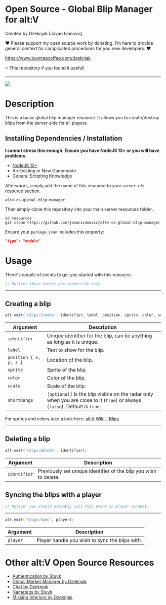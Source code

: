 # Open Source - Global Blip Manager for alt:V

Created by Dzeknjak (Jovan Ivanovic)

❤️ Please support my open source work by donating. I'm here to provide general context for complicated procedures for you new developers. ❤️

https://www.buymeacoffee.com/dzeknjak

⭐ This repository if you found it useful!

---

![](https://i.imgur.com/gFcZ3AC.png)

# Description

This is a basic global blip manager resource. It allows you to create/destroy blips from the server-side for all players.

## Installing Dependencies / Installation

**I cannot stress this enough. Ensure you have NodeJS 13+ or you will have problems.**

-   [NodeJS 13+](https://nodejs.org/en/download/current/)
-   An Existing or New Gamemode
-   General Scripting Knowledge

Afterwards, simply add the name of this resource to your `server.cfg` resource section.

`altv-os-global-blip-manager`

Then simply clone this repository into your main server resources folder.

```
cd resources
git clone https://github.com/jovanivanovic/altv-os-global-blip-manager
```

Ensure your `package.json` includes this property:

```json
"type": "module"
```

# Usage

There's couple of events to get you started with this resource:

```javascript
// Notice: these events are serverside only.
```

---

## Creating a blip

```javascript
alt.emit('blips:Create', identifier, label, position, sprite, color, scale, shortRange);
```

| Argument               | Description                                                                                                                  |
| ---------------------- | ---------------------------------------------------------------------------------------------------------------------------- |
| `identifier`           | Unique identifier for the blip, can be anything as long as it is unique.                                                     |
| `label`                | Text to show for the blip.                                                                                                   |
| `position { x, y, z }` | Location of the blip.                                                                                                        |
| `sprite`               | Sprite of the blip.                                                                                                          |
| `color`                | Color of the blip.                                                                                                           |
| `scale`                | Scale of the blip.                                                                                                           |
| `shortRange`           | `[optional]` Is the blip visible on the radar only when you are close to it (`true`) or always (`false`). Default is `true`. |

For sprites and colors take a look here: [alt:V Wiki - Blips](https://wiki.altv.mp/HUD:Blips)

---

## Deleting a blip

```javascript
alt.emit('blips:Delete', identifier);
```

| Argument     | Description                                                      |
| ------------ | ---------------------------------------------------------------- |
| `identifier` | Previously set unique identifier of the blip you wish to delete. |

## Syncing the blips with a player

```javascript
// Notice: you should probably call this event on player connect.
```

---

```javascript
alt.emit('blips:Sync', player);
```

| Argument | Description                                    |
| -------- | ---------------------------------------------- |
| `player` | Player handle you wish to sync the blips with. |

# Other alt:V Open Source Resources

-   [Authentication by Stuyk](https://github.com/Stuyk/altv-os-auth)
-   [Global Marker Manager by Dzeknjak](https://github.com/jovanivanovic/altv-os-global-marker-manager)
-   [Chat by Dzeknjak](https://github.com/jovanivanovic/altv-os-chat)
-   [Nametags by Stuyk](https://github.com/Stuyk/altv-os-nametags)
-   [Missing Interiors by Dzeknjak](https://github.com/jovanivanovic/altv-os-missing-interiors)
